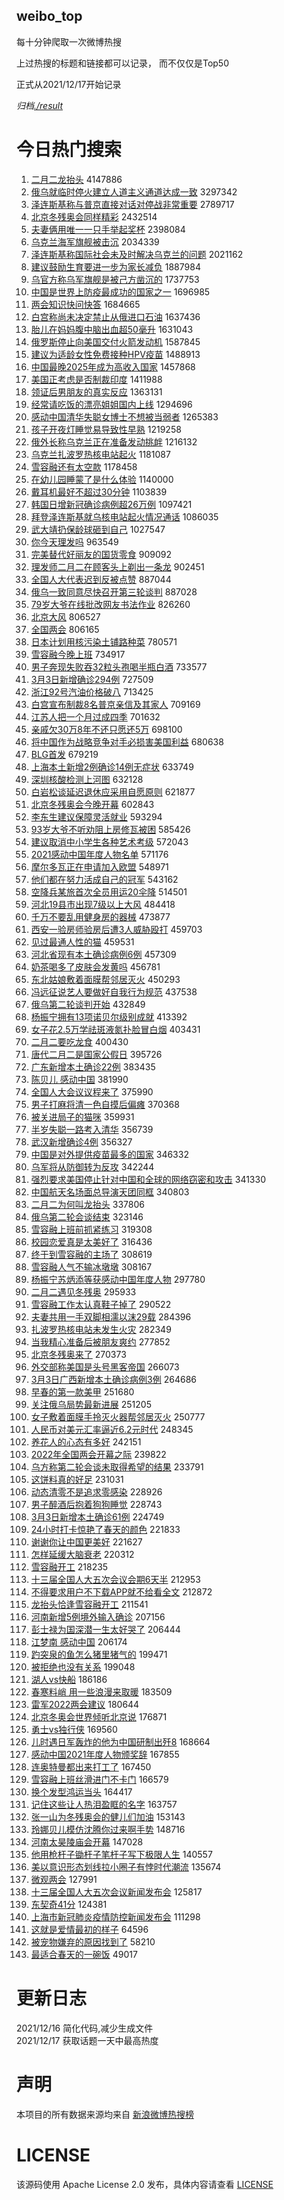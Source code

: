 weibo_top  
---
每十分钟爬取一次微博热搜  

上过热搜的标题和链接都可以记录， 而不仅仅是Top50

正式从2021/12/17开始记录  

*归档[./result](./result/)*

# 今日热门搜索  
1. [二月二龙抬头](https://s.weibo.com//weibo?q=%E4%BA%8C%E6%9C%88%E4%BA%8C%E9%BE%99%E6%8A%AC%E5%A4%B4&Refer=top) 4147886
2. [俄乌就临时停火建立人道主义通道达成一致](https://s.weibo.com//weibo?q=%23%E4%BF%84%E4%B9%8C%E5%B0%B1%E4%B8%B4%E6%97%B6%E5%81%9C%E7%81%AB%E5%BB%BA%E7%AB%8B%E4%BA%BA%E9%81%93%E4%B8%BB%E4%B9%89%E9%80%9A%E9%81%93%E8%BE%BE%E6%88%90%E4%B8%80%E8%87%B4%23&Refer=top) 3297342
3. [泽连斯基称与普京直接对话对停战非常重要](https://s.weibo.com//weibo?q=%23%E6%B3%BD%E8%BF%9E%E6%96%AF%E5%9F%BA%E7%A7%B0%E4%B8%8E%E6%99%AE%E4%BA%AC%E7%9B%B4%E6%8E%A5%E5%AF%B9%E8%AF%9D%E5%AF%B9%E5%81%9C%E6%88%98%E9%9D%9E%E5%B8%B8%E9%87%8D%E8%A6%81%23&Refer=top) 2789717
4. [北京冬残奥会同样精彩](https://s.weibo.com//weibo?q=%23%E5%8C%97%E4%BA%AC%E5%86%AC%E6%AE%8B%E5%A5%A5%E4%BC%9A%E5%90%8C%E6%A0%B7%E7%B2%BE%E5%BD%A9%23&Refer=top) 2432514
5. [夫妻俩用唯一一只手举起奖杯](https://s.weibo.com//weibo?q=%23%E5%A4%AB%E5%A6%BB%E4%BF%A9%E7%94%A8%E5%94%AF%E4%B8%80%E4%B8%80%E5%8F%AA%E6%89%8B%E4%B8%BE%E8%B5%B7%E5%A5%96%E6%9D%AF%23&Refer=top) 2398084
6. [乌克兰海军旗舰被击沉](https://s.weibo.com//weibo?q=%23%E4%B9%8C%E5%85%8B%E5%85%B0%E6%B5%B7%E5%86%9B%E6%97%97%E8%88%B0%E8%A2%AB%E5%87%BB%E6%B2%89%23&Refer=top) 2034339
7. [泽连斯基称国际社会未及时解决乌克兰的问题](https://s.weibo.com//weibo?q=%23%E6%B3%BD%E8%BF%9E%E6%96%AF%E5%9F%BA%E7%A7%B0%E5%9B%BD%E9%99%85%E7%A4%BE%E4%BC%9A%E6%9C%AA%E5%8F%8A%E6%97%B6%E8%A7%A3%E5%86%B3%E4%B9%8C%E5%85%8B%E5%85%B0%E7%9A%84%E9%97%AE%E9%A2%98%23&Refer=top) 2021162
8. [建议鼓励生育要进一步为家长减负](https://s.weibo.com//weibo?q=%23%E5%BB%BA%E8%AE%AE%E9%BC%93%E5%8A%B1%E7%94%9F%E8%82%B2%E8%A6%81%E8%BF%9B%E4%B8%80%E6%AD%A5%E4%B8%BA%E5%AE%B6%E9%95%BF%E5%87%8F%E8%B4%9F%23&Refer=top) 1887984
9. [乌官方称乌军旗舰是被己方凿沉的](https://s.weibo.com//weibo?q=%23%E4%B9%8C%E5%AE%98%E6%96%B9%E7%A7%B0%E4%B9%8C%E5%86%9B%E6%97%97%E8%88%B0%E6%98%AF%E8%A2%AB%E5%B7%B1%E6%96%B9%E5%87%BF%E6%B2%89%E7%9A%84%23&Refer=top) 1737753
10. [中国是世界上防疫最成功的国家之一](https://s.weibo.com//weibo?q=%23%E4%B8%AD%E5%9B%BD%E6%98%AF%E4%B8%96%E7%95%8C%E4%B8%8A%E9%98%B2%E7%96%AB%E6%9C%80%E6%88%90%E5%8A%9F%E7%9A%84%E5%9B%BD%E5%AE%B6%E4%B9%8B%E4%B8%80%23&Refer=top) 1696985
11. [两会知识快问快答](https://s.weibo.com//weibo?q=%23%E4%B8%A4%E4%BC%9A%E7%9F%A5%E8%AF%86%E5%BF%AB%E9%97%AE%E5%BF%AB%E7%AD%94%23&Refer=top) 1684665
12. [白宫称尚未决定禁止从俄进口石油](https://s.weibo.com//weibo?q=%23%E7%99%BD%E5%AE%AB%E7%A7%B0%E5%B0%9A%E6%9C%AA%E5%86%B3%E5%AE%9A%E7%A6%81%E6%AD%A2%E4%BB%8E%E4%BF%84%E8%BF%9B%E5%8F%A3%E7%9F%B3%E6%B2%B9%23&Refer=top) 1637436
13. [胎儿在妈妈腹中脑出血超50毫升](https://s.weibo.com//weibo?q=%23%E8%83%8E%E5%84%BF%E5%9C%A8%E5%A6%88%E5%A6%88%E8%85%B9%E4%B8%AD%E8%84%91%E5%87%BA%E8%A1%80%E8%B6%8550%E6%AF%AB%E5%8D%87%23&Refer=top) 1631043
14. [俄罗斯停止向美国交付火箭发动机](https://s.weibo.com//weibo?q=%23%E4%BF%84%E7%BD%97%E6%96%AF%E5%81%9C%E6%AD%A2%E5%90%91%E7%BE%8E%E5%9B%BD%E4%BA%A4%E4%BB%98%E7%81%AB%E7%AE%AD%E5%8F%91%E5%8A%A8%E6%9C%BA%23&Refer=top) 1587845
15. [建议为适龄女性免费接种HPV疫苗](https://s.weibo.com//weibo?q=%23%E5%BB%BA%E8%AE%AE%E4%B8%BA%E9%80%82%E9%BE%84%E5%A5%B3%E6%80%A7%E5%85%8D%E8%B4%B9%E6%8E%A5%E7%A7%8DHPV%E7%96%AB%E8%8B%97%23&Refer=top) 1488913
16. [中国最晚2025年成为高收入国家](https://s.weibo.com//weibo?q=%23%E4%B8%AD%E5%9B%BD%E6%9C%80%E6%99%9A2025%E5%B9%B4%E6%88%90%E4%B8%BA%E9%AB%98%E6%94%B6%E5%85%A5%E5%9B%BD%E5%AE%B6%23&Refer=top) 1457868
17. [美国正考虑是否制裁印度](https://s.weibo.com//weibo?q=%23%E7%BE%8E%E5%9B%BD%E6%AD%A3%E8%80%83%E8%99%91%E6%98%AF%E5%90%A6%E5%88%B6%E8%A3%81%E5%8D%B0%E5%BA%A6%23&Refer=top) 1411988
18. [领证后男朋友的真实反应](https://s.weibo.com//weibo?q=%23%E9%A2%86%E8%AF%81%E5%90%8E%E7%94%B7%E6%9C%8B%E5%8F%8B%E7%9A%84%E7%9C%9F%E5%AE%9E%E5%8F%8D%E5%BA%94%23&Refer=top) 1363131
19. [经常请吃饭的漂亮姐姐国内上线](https://s.weibo.com//weibo?q=%23%E7%BB%8F%E5%B8%B8%E8%AF%B7%E5%90%83%E9%A5%AD%E7%9A%84%E6%BC%82%E4%BA%AE%E5%A7%90%E5%A7%90%E5%9B%BD%E5%86%85%E4%B8%8A%E7%BA%BF%23&Refer=top) 1294696
20. [感动中国清华失聪女博士不想被当弱者](https://s.weibo.com//weibo?q=%23%E6%84%9F%E5%8A%A8%E4%B8%AD%E5%9B%BD%E6%B8%85%E5%8D%8E%E5%A4%B1%E8%81%AA%E5%A5%B3%E5%8D%9A%E5%A3%AB%E4%B8%8D%E6%83%B3%E8%A2%AB%E5%BD%93%E5%BC%B1%E8%80%85%23&Refer=top) 1265383
21. [孩子开夜灯睡觉易导致性早熟](https://s.weibo.com//weibo?q=%23%E5%AD%A9%E5%AD%90%E5%BC%80%E5%A4%9C%E7%81%AF%E7%9D%A1%E8%A7%89%E6%98%93%E5%AF%BC%E8%87%B4%E6%80%A7%E6%97%A9%E7%86%9F%23&Refer=top) 1219258
22. [俄外长称乌克兰正在准备发动挑衅](https://s.weibo.com//weibo?q=%23%E4%BF%84%E5%A4%96%E9%95%BF%E7%A7%B0%E4%B9%8C%E5%85%8B%E5%85%B0%E6%AD%A3%E5%9C%A8%E5%87%86%E5%A4%87%E5%8F%91%E5%8A%A8%E6%8C%91%E8%A1%85%23&Refer=top) 1216132
23. [乌克兰扎波罗热核电站起火](https://s.weibo.com//weibo?q=%23%E4%B9%8C%E5%85%8B%E5%85%B0%E6%89%8E%E6%B3%A2%E7%BD%97%E7%83%AD%E6%A0%B8%E7%94%B5%E7%AB%99%E8%B5%B7%E7%81%AB%23&Refer=top) 1181087
24. [雪容融还有太空款](https://s.weibo.com//weibo?q=%23%E9%9B%AA%E5%AE%B9%E8%9E%8D%E8%BF%98%E6%9C%89%E5%A4%AA%E7%A9%BA%E6%AC%BE%23&Refer=top) 1178458
25. [在幼儿园睡蒙了是什么体验](https://s.weibo.com//weibo?q=%23%E5%9C%A8%E5%B9%BC%E5%84%BF%E5%9B%AD%E7%9D%A1%E8%92%99%E4%BA%86%E6%98%AF%E4%BB%80%E4%B9%88%E4%BD%93%E9%AA%8C%23&Refer=top) 1140000
26. [戴耳机最好不超过30分钟](https://s.weibo.com//weibo?q=%23%E6%88%B4%E8%80%B3%E6%9C%BA%E6%9C%80%E5%A5%BD%E4%B8%8D%E8%B6%85%E8%BF%8730%E5%88%86%E9%92%9F%23&Refer=top) 1103839
27. [韩国日增新冠确诊病例超26万例](https://s.weibo.com//weibo?q=%23%E9%9F%A9%E5%9B%BD%E6%97%A5%E5%A2%9E%E6%96%B0%E5%86%A0%E7%A1%AE%E8%AF%8A%E7%97%85%E4%BE%8B%E8%B6%8526%E4%B8%87%E4%BE%8B%23&Refer=top) 1097421
28. [拜登泽连斯基就乌核电站起火情况通话](https://s.weibo.com//weibo?q=%23%E6%8B%9C%E7%99%BB%E6%B3%BD%E8%BF%9E%E6%96%AF%E5%9F%BA%E5%B0%B1%E4%B9%8C%E6%A0%B8%E7%94%B5%E7%AB%99%E8%B5%B7%E7%81%AB%E6%83%85%E5%86%B5%E9%80%9A%E8%AF%9D%23&Refer=top) 1086035
29. [武大靖扔保龄球砸到自己](https://s.weibo.com//weibo?q=%23%E6%AD%A6%E5%A4%A7%E9%9D%96%E6%89%94%E4%BF%9D%E9%BE%84%E7%90%83%E7%A0%B8%E5%88%B0%E8%87%AA%E5%B7%B1%23&Refer=top) 1027547
30. [你今天理发吗](https://s.weibo.com//weibo?q=%23%E4%BD%A0%E4%BB%8A%E5%A4%A9%E7%90%86%E5%8F%91%E5%90%97%23&Refer=top) 963549
31. [完美替代好丽友的国货零食](https://s.weibo.com//weibo?q=%23%E5%AE%8C%E7%BE%8E%E6%9B%BF%E4%BB%A3%E5%A5%BD%E4%B8%BD%E5%8F%8B%E7%9A%84%E5%9B%BD%E8%B4%A7%E9%9B%B6%E9%A3%9F%23&Refer=top) 909092
32. [理发师二月二在顾客头上剃出一条龙](https://s.weibo.com//weibo?q=%23%E7%90%86%E5%8F%91%E5%B8%88%E4%BA%8C%E6%9C%88%E4%BA%8C%E5%9C%A8%E9%A1%BE%E5%AE%A2%E5%A4%B4%E4%B8%8A%E5%89%83%E5%87%BA%E4%B8%80%E6%9D%A1%E9%BE%99%23&Refer=top) 902451
33. [全国人大代表迟到反被点赞](https://s.weibo.com//weibo?q=%23%E5%85%A8%E5%9B%BD%E4%BA%BA%E5%A4%A7%E4%BB%A3%E8%A1%A8%E8%BF%9F%E5%88%B0%E5%8F%8D%E8%A2%AB%E7%82%B9%E8%B5%9E%23&Refer=top) 887044
34. [俄乌一致同意尽快召开第三轮谈判](https://s.weibo.com//weibo?q=%23%E4%BF%84%E4%B9%8C%E4%B8%80%E8%87%B4%E5%90%8C%E6%84%8F%E5%B0%BD%E5%BF%AB%E5%8F%AC%E5%BC%80%E7%AC%AC%E4%B8%89%E8%BD%AE%E8%B0%88%E5%88%A4%23&Refer=top) 887028
35. [79岁大爷在线批改网友书法作业](https://s.weibo.com//weibo?q=%2379%E5%B2%81%E5%A4%A7%E7%88%B7%E5%9C%A8%E7%BA%BF%E6%89%B9%E6%94%B9%E7%BD%91%E5%8F%8B%E4%B9%A6%E6%B3%95%E4%BD%9C%E4%B8%9A%23&Refer=top) 826260
36. [北京大风](https://s.weibo.com//weibo?q=%23%E5%8C%97%E4%BA%AC%E5%A4%A7%E9%A3%8E%23&Refer=top) 806527
37. [全国两会](https://s.weibo.com//weibo?q=%23%E5%85%A8%E5%9B%BD%E4%B8%A4%E4%BC%9A%23&Refer=top) 806165
38. [日本计划用核污染土铺路种菜](https://s.weibo.com//weibo?q=%23%E6%97%A5%E6%9C%AC%E8%AE%A1%E5%88%92%E7%94%A8%E6%A0%B8%E6%B1%A1%E6%9F%93%E5%9C%9F%E9%93%BA%E8%B7%AF%E7%A7%8D%E8%8F%9C%23&Refer=top) 780571
39. [雪容融今晚上班](https://s.weibo.com//weibo?q=%23%E9%9B%AA%E5%AE%B9%E8%9E%8D%E4%BB%8A%E6%99%9A%E4%B8%8A%E7%8F%AD%23&Refer=top) 734917
40. [男子奔现失败吞32粒头孢喝半瓶白酒](https://s.weibo.com//weibo?q=%23%E7%94%B7%E5%AD%90%E5%A5%94%E7%8E%B0%E5%A4%B1%E8%B4%A5%E5%90%9E32%E7%B2%92%E5%A4%B4%E5%AD%A2%E5%96%9D%E5%8D%8A%E7%93%B6%E7%99%BD%E9%85%92%23&Refer=top) 733577
41. [3月3日新增确诊294例](https://s.weibo.com//weibo?q=%233%E6%9C%883%E6%97%A5%E6%96%B0%E5%A2%9E%E7%A1%AE%E8%AF%8A294%E4%BE%8B%23&Refer=top) 727509
42. [浙江92号汽油价格破八](https://s.weibo.com//weibo?q=%23%E6%B5%99%E6%B1%9F92%E5%8F%B7%E6%B1%BD%E6%B2%B9%E4%BB%B7%E6%A0%BC%E7%A0%B4%E5%85%AB%23&Refer=top) 713425
43. [白宫宣布制裁8名普京亲信及其家人](https://s.weibo.com//weibo?q=%23%E7%99%BD%E5%AE%AB%E5%AE%A3%E5%B8%83%E5%88%B6%E8%A3%818%E5%90%8D%E6%99%AE%E4%BA%AC%E4%BA%B2%E4%BF%A1%E5%8F%8A%E5%85%B6%E5%AE%B6%E4%BA%BA%23&Refer=top) 709169
44. [江苏人把一个月过成四季](https://s.weibo.com//weibo?q=%23%E6%B1%9F%E8%8B%8F%E4%BA%BA%E6%8A%8A%E4%B8%80%E4%B8%AA%E6%9C%88%E8%BF%87%E6%88%90%E5%9B%9B%E5%AD%A3%23&Refer=top) 701632
45. [亲戚欠30万8年不还只愿还5万](https://s.weibo.com//weibo?q=%23%E4%BA%B2%E6%88%9A%E6%AC%A030%E4%B8%878%E5%B9%B4%E4%B8%8D%E8%BF%98%E5%8F%AA%E6%84%BF%E8%BF%985%E4%B8%87%23&Refer=top) 698100
46. [将中国作为战略竞争对手必损害美国利益](https://s.weibo.com//weibo?q=%23%E5%B0%86%E4%B8%AD%E5%9B%BD%E4%BD%9C%E4%B8%BA%E6%88%98%E7%95%A5%E7%AB%9E%E4%BA%89%E5%AF%B9%E6%89%8B%E5%BF%85%E6%8D%9F%E5%AE%B3%E7%BE%8E%E5%9B%BD%E5%88%A9%E7%9B%8A%23&Refer=top) 680638
47. [BLG首发](https://s.weibo.com//weibo?q=%23BLG%E9%A6%96%E5%8F%91%23&Refer=top) 679219
48. [上海本土新增2例确诊14例无症状](https://s.weibo.com//weibo?q=%23%E4%B8%8A%E6%B5%B7%E6%9C%AC%E5%9C%9F%E6%96%B0%E5%A2%9E2%E4%BE%8B%E7%A1%AE%E8%AF%8A14%E4%BE%8B%E6%97%A0%E7%97%87%E7%8A%B6%23&Refer=top) 633749
49. [深圳核酸检测上河图](https://s.weibo.com//weibo?q=%23%E6%B7%B1%E5%9C%B3%E6%A0%B8%E9%85%B8%E6%A3%80%E6%B5%8B%E4%B8%8A%E6%B2%B3%E5%9B%BE%23&Refer=top) 632128
50. [白岩松谈延迟退休应采用自愿原则](https://s.weibo.com//weibo?q=%23%E7%99%BD%E5%B2%A9%E6%9D%BE%E8%B0%88%E5%BB%B6%E8%BF%9F%E9%80%80%E4%BC%91%E5%BA%94%E9%87%87%E7%94%A8%E8%87%AA%E6%84%BF%E5%8E%9F%E5%88%99%23&Refer=top) 621877
51. [北京冬残奥会今晚开幕](https://s.weibo.com//weibo?q=%23%E5%8C%97%E4%BA%AC%E5%86%AC%E6%AE%8B%E5%A5%A5%E4%BC%9A%E4%BB%8A%E6%99%9A%E5%BC%80%E5%B9%95%23&Refer=top) 602843
52. [李东生建议保障灵活就业](https://s.weibo.com//weibo?q=%23%E6%9D%8E%E4%B8%9C%E7%94%9F%E5%BB%BA%E8%AE%AE%E4%BF%9D%E9%9A%9C%E7%81%B5%E6%B4%BB%E5%B0%B1%E4%B8%9A%23&Refer=top) 593294
53. [93岁大爷不听劝阻上房修瓦被困](https://s.weibo.com//weibo?q=%2393%E5%B2%81%E5%A4%A7%E7%88%B7%E4%B8%8D%E5%90%AC%E5%8A%9D%E9%98%BB%E4%B8%8A%E6%88%BF%E4%BF%AE%E7%93%A6%E8%A2%AB%E5%9B%B0%23&Refer=top) 585426
54. [建议取消中小学生各种艺术考级](https://s.weibo.com//weibo?q=%23%E5%BB%BA%E8%AE%AE%E5%8F%96%E6%B6%88%E4%B8%AD%E5%B0%8F%E5%AD%A6%E7%94%9F%E5%90%84%E7%A7%8D%E8%89%BA%E6%9C%AF%E8%80%83%E7%BA%A7%23&Refer=top) 572043
55. [2021感动中国年度人物名单](https://s.weibo.com//weibo?q=%232021%E6%84%9F%E5%8A%A8%E4%B8%AD%E5%9B%BD%E5%B9%B4%E5%BA%A6%E4%BA%BA%E7%89%A9%E5%90%8D%E5%8D%95%23&Refer=top) 571176
56. [摩尔多瓦正在申请加入欧盟](https://s.weibo.com//weibo?q=%23%E6%91%A9%E5%B0%94%E5%A4%9A%E7%93%A6%E6%AD%A3%E5%9C%A8%E7%94%B3%E8%AF%B7%E5%8A%A0%E5%85%A5%E6%AC%A7%E7%9B%9F%23&Refer=top) 548971
57. [他们都在努力活成自己的冠军](https://s.weibo.com//weibo?q=%23%E4%BB%96%E4%BB%AC%E9%83%BD%E5%9C%A8%E5%8A%AA%E5%8A%9B%E6%B4%BB%E6%88%90%E8%87%AA%E5%B7%B1%E7%9A%84%E5%86%A0%E5%86%9B%23&Refer=top) 543162
58. [空降兵某旅首次全员用运20伞降](https://s.weibo.com//weibo?q=%23%E7%A9%BA%E9%99%8D%E5%85%B5%E6%9F%90%E6%97%85%E9%A6%96%E6%AC%A1%E5%85%A8%E5%91%98%E7%94%A8%E8%BF%9020%E4%BC%9E%E9%99%8D%23&Refer=top) 514501
59. [河北19县市出现7级以上大风](https://s.weibo.com//weibo?q=%23%E6%B2%B3%E5%8C%9719%E5%8E%BF%E5%B8%82%E5%87%BA%E7%8E%B07%E7%BA%A7%E4%BB%A5%E4%B8%8A%E5%A4%A7%E9%A3%8E%23&Refer=top) 484418
60. [千万不要乱用健身房的器械](https://s.weibo.com//weibo?q=%23%E5%8D%83%E4%B8%87%E4%B8%8D%E8%A6%81%E4%B9%B1%E7%94%A8%E5%81%A5%E8%BA%AB%E6%88%BF%E7%9A%84%E5%99%A8%E6%A2%B0%23&Refer=top) 473877
61. [西安一验房师验房后遭3人威胁殴打](https://s.weibo.com//weibo?q=%23%E8%A5%BF%E5%AE%89%E4%B8%80%E9%AA%8C%E6%88%BF%E5%B8%88%E9%AA%8C%E6%88%BF%E5%90%8E%E9%81%AD3%E4%BA%BA%E5%A8%81%E8%83%81%E6%AE%B4%E6%89%93%23&Refer=top) 459703
62. [见过最通人性的猫](https://s.weibo.com//weibo?q=%23%E8%A7%81%E8%BF%87%E6%9C%80%E9%80%9A%E4%BA%BA%E6%80%A7%E7%9A%84%E7%8C%AB%23&Refer=top) 459531
63. [河北省现有本土确诊病例6例](https://s.weibo.com//weibo?q=%23%E6%B2%B3%E5%8C%97%E7%9C%81%E7%8E%B0%E6%9C%89%E6%9C%AC%E5%9C%9F%E7%A1%AE%E8%AF%8A%E7%97%85%E4%BE%8B6%E4%BE%8B%23&Refer=top) 457309
64. [奶茶喝多了皮肤会发黄吗](https://s.weibo.com//weibo?q=%23%E5%A5%B6%E8%8C%B6%E5%96%9D%E5%A4%9A%E4%BA%86%E7%9A%AE%E8%82%A4%E4%BC%9A%E5%8F%91%E9%BB%84%E5%90%97%23&Refer=top) 456781
65. [东北姑娘敷着面膜帮邻居灭火](https://s.weibo.com//weibo?q=%23%E4%B8%9C%E5%8C%97%E5%A7%91%E5%A8%98%E6%95%B7%E7%9D%80%E9%9D%A2%E8%86%9C%E5%B8%AE%E9%82%BB%E5%B1%85%E7%81%AD%E7%81%AB%23&Refer=top) 450293
66. [冯远征说艺人要做好自我行为规范](https://s.weibo.com//weibo?q=%23%E5%86%AF%E8%BF%9C%E5%BE%81%E8%AF%B4%E8%89%BA%E4%BA%BA%E8%A6%81%E5%81%9A%E5%A5%BD%E8%87%AA%E6%88%91%E8%A1%8C%E4%B8%BA%E8%A7%84%E8%8C%83%23&Refer=top) 437538
67. [俄乌第二轮谈判开始](https://s.weibo.com//weibo?q=%23%E4%BF%84%E4%B9%8C%E7%AC%AC%E4%BA%8C%E8%BD%AE%E8%B0%88%E5%88%A4%E5%BC%80%E5%A7%8B%23&Refer=top) 432849
68. [杨振宁拥有13项诺贝尔级别成就](https://s.weibo.com//weibo?q=%23%E6%9D%A8%E6%8C%AF%E5%AE%81%E6%8B%A5%E6%9C%8913%E9%A1%B9%E8%AF%BA%E8%B4%9D%E5%B0%94%E7%BA%A7%E5%88%AB%E6%88%90%E5%B0%B1%23&Refer=top) 413392
69. [女子花2.5万学祛斑液氮扑脸冒白烟](https://s.weibo.com//weibo?q=%23%E5%A5%B3%E5%AD%90%E8%8A%B12.5%E4%B8%87%E5%AD%A6%E7%A5%9B%E6%96%91%E6%B6%B2%E6%B0%AE%E6%89%91%E8%84%B8%E5%86%92%E7%99%BD%E7%83%9F%23&Refer=top) 403431
70. [二月二要吃龙食](https://s.weibo.com//weibo?q=%23%E4%BA%8C%E6%9C%88%E4%BA%8C%E8%A6%81%E5%90%83%E9%BE%99%E9%A3%9F%23&Refer=top) 400430
71. [唐代二月二是国家公假日](https://s.weibo.com//weibo?q=%23%E5%94%90%E4%BB%A3%E4%BA%8C%E6%9C%88%E4%BA%8C%E6%98%AF%E5%9B%BD%E5%AE%B6%E5%85%AC%E5%81%87%E6%97%A5%23&Refer=top) 395726
72. [广东新增本土确诊22例](https://s.weibo.com//weibo?q=%23%E5%B9%BF%E4%B8%9C%E6%96%B0%E5%A2%9E%E6%9C%AC%E5%9C%9F%E7%A1%AE%E8%AF%8A22%E4%BE%8B%23&Refer=top) 383435
73. [陈贝儿 感动中国](https://s.weibo.com//weibo?q=%E9%99%88%E8%B4%9D%E5%84%BF%20%E6%84%9F%E5%8A%A8%E4%B8%AD%E5%9B%BD&Refer=top) 381990
74. [全国人大会议议程来了](https://s.weibo.com//weibo?q=%23%E5%85%A8%E5%9B%BD%E4%BA%BA%E5%A4%A7%E4%BC%9A%E8%AE%AE%E8%AE%AE%E7%A8%8B%E6%9D%A5%E4%BA%86%23&Refer=top) 375990
75. [男子打麻将清一色自摸后偏瘫](https://s.weibo.com//weibo?q=%23%E7%94%B7%E5%AD%90%E6%89%93%E9%BA%BB%E5%B0%86%E6%B8%85%E4%B8%80%E8%89%B2%E8%87%AA%E6%91%B8%E5%90%8E%E5%81%8F%E7%98%AB%23&Refer=top) 370368
76. [被关进局子的猫咪](https://s.weibo.com//weibo?q=%23%E8%A2%AB%E5%85%B3%E8%BF%9B%E5%B1%80%E5%AD%90%E7%9A%84%E7%8C%AB%E5%92%AA%23&Refer=top) 359931
77. [半岁失聪一路考入清华](https://s.weibo.com//weibo?q=%23%E5%8D%8A%E5%B2%81%E5%A4%B1%E8%81%AA%E4%B8%80%E8%B7%AF%E8%80%83%E5%85%A5%E6%B8%85%E5%8D%8E%23&Refer=top) 356739
78. [武汉新增确诊4例](https://s.weibo.com//weibo?q=%23%E6%AD%A6%E6%B1%89%E6%96%B0%E5%A2%9E%E7%A1%AE%E8%AF%8A4%E4%BE%8B%23&Refer=top) 356327
79. [中国是对外提供疫苗最多的国家](https://s.weibo.com//weibo?q=%23%E4%B8%AD%E5%9B%BD%E6%98%AF%E5%AF%B9%E5%A4%96%E6%8F%90%E4%BE%9B%E7%96%AB%E8%8B%97%E6%9C%80%E5%A4%9A%E7%9A%84%E5%9B%BD%E5%AE%B6%23&Refer=top) 346332
80. [乌军将从防御转为反攻](https://s.weibo.com//weibo?q=%23%E4%B9%8C%E5%86%9B%E5%B0%86%E4%BB%8E%E9%98%B2%E5%BE%A1%E8%BD%AC%E4%B8%BA%E5%8F%8D%E6%94%BB%23&Refer=top) 342244
81. [强烈要求美国停止针对中国和全球的网络窃密和攻击](https://s.weibo.com//weibo?q=%23%E5%BC%BA%E7%83%88%E8%A6%81%E6%B1%82%E7%BE%8E%E5%9B%BD%E5%81%9C%E6%AD%A2%E9%92%88%E5%AF%B9%E4%B8%AD%E5%9B%BD%E5%92%8C%E5%85%A8%E7%90%83%E7%9A%84%E7%BD%91%E7%BB%9C%E7%AA%83%E5%AF%86%E5%92%8C%E6%94%BB%E5%87%BB%23&Refer=top) 341330
82. [中国航天名场面总导演天团同框](https://s.weibo.com//weibo?q=%23%E4%B8%AD%E5%9B%BD%E8%88%AA%E5%A4%A9%E5%90%8D%E5%9C%BA%E9%9D%A2%E6%80%BB%E5%AF%BC%E6%BC%94%E5%A4%A9%E5%9B%A2%E5%90%8C%E6%A1%86%23&Refer=top) 340803
83. [二月二为何叫龙抬头](https://s.weibo.com//weibo?q=%23%E4%BA%8C%E6%9C%88%E4%BA%8C%E4%B8%BA%E4%BD%95%E5%8F%AB%E9%BE%99%E6%8A%AC%E5%A4%B4%23&Refer=top) 337806
84. [俄乌第二轮会谈结束](https://s.weibo.com//weibo?q=%23%E4%BF%84%E4%B9%8C%E7%AC%AC%E4%BA%8C%E8%BD%AE%E4%BC%9A%E8%B0%88%E7%BB%93%E6%9D%9F%23&Refer=top) 323146
85. [雪容融上班前抓紧练习](https://s.weibo.com//weibo?q=%23%E9%9B%AA%E5%AE%B9%E8%9E%8D%E4%B8%8A%E7%8F%AD%E5%89%8D%E6%8A%93%E7%B4%A7%E7%BB%83%E4%B9%A0%23&Refer=top) 319308
86. [校园恋爱真是太美好了](https://s.weibo.com//weibo?q=%23%E6%A0%A1%E5%9B%AD%E6%81%8B%E7%88%B1%E7%9C%9F%E6%98%AF%E5%A4%AA%E7%BE%8E%E5%A5%BD%E4%BA%86%23&Refer=top) 316436
87. [终于到雪容融的主场了](https://s.weibo.com//weibo?q=%23%E7%BB%88%E4%BA%8E%E5%88%B0%E9%9B%AA%E5%AE%B9%E8%9E%8D%E7%9A%84%E4%B8%BB%E5%9C%BA%E4%BA%86%23&Refer=top) 308619
88. [雪容融人气不输冰墩墩](https://s.weibo.com//weibo?q=%23%E9%9B%AA%E5%AE%B9%E8%9E%8D%E4%BA%BA%E6%B0%94%E4%B8%8D%E8%BE%93%E5%86%B0%E5%A2%A9%E5%A2%A9%23&Refer=top) 308167
89. [杨振宁苏炳添等获感动中国年度人物](https://s.weibo.com//weibo?q=%23%E6%9D%A8%E6%8C%AF%E5%AE%81%E8%8B%8F%E7%82%B3%E6%B7%BB%E7%AD%89%E8%8E%B7%E6%84%9F%E5%8A%A8%E4%B8%AD%E5%9B%BD%E5%B9%B4%E5%BA%A6%E4%BA%BA%E7%89%A9%23&Refer=top) 297780
90. [二月二遇见冬残奥](https://s.weibo.com//weibo?q=%23%E4%BA%8C%E6%9C%88%E4%BA%8C%E9%81%87%E8%A7%81%E5%86%AC%E6%AE%8B%E5%A5%A5%23&Refer=top) 295933
91. [雪容融工作太认真鞋子掉了](https://s.weibo.com//weibo?q=%23%E9%9B%AA%E5%AE%B9%E8%9E%8D%E5%B7%A5%E4%BD%9C%E5%A4%AA%E8%AE%A4%E7%9C%9F%E9%9E%8B%E5%AD%90%E6%8E%89%E4%BA%86%23&Refer=top) 290522
92. [夫妻共用一手双脚相濡以沫29载](https://s.weibo.com//weibo?q=%23%E5%A4%AB%E5%A6%BB%E5%85%B1%E7%94%A8%E4%B8%80%E6%89%8B%E5%8F%8C%E8%84%9A%E7%9B%B8%E6%BF%A1%E4%BB%A5%E6%B2%AB29%E8%BD%BD%23&Refer=top) 284396
93. [扎波罗热核电站未发生火灾](https://s.weibo.com//weibo?q=%23%E6%89%8E%E6%B3%A2%E7%BD%97%E7%83%AD%E6%A0%B8%E7%94%B5%E7%AB%99%E6%9C%AA%E5%8F%91%E7%94%9F%E7%81%AB%E7%81%BE%23&Refer=top) 282349
94. [当我精心准备后被朋友爽约](https://s.weibo.com//weibo?q=%23%E5%BD%93%E6%88%91%E7%B2%BE%E5%BF%83%E5%87%86%E5%A4%87%E5%90%8E%E8%A2%AB%E6%9C%8B%E5%8F%8B%E7%88%BD%E7%BA%A6%23&Refer=top) 277852
95. [北京冬残奥来了](https://s.weibo.com//weibo?q=%23%E5%8C%97%E4%BA%AC%E5%86%AC%E6%AE%8B%E5%A5%A5%E6%9D%A5%E4%BA%86%23&Refer=top) 270373
96. [外交部称美国是头号黑客帝国](https://s.weibo.com//weibo?q=%23%E5%A4%96%E4%BA%A4%E9%83%A8%E7%A7%B0%E7%BE%8E%E5%9B%BD%E6%98%AF%E5%A4%B4%E5%8F%B7%E9%BB%91%E5%AE%A2%E5%B8%9D%E5%9B%BD%23&Refer=top) 266073
97. [3月3日广西新增本土确诊病例3例](https://s.weibo.com//weibo?q=%233%E6%9C%883%E6%97%A5%E5%B9%BF%E8%A5%BF%E6%96%B0%E5%A2%9E%E6%9C%AC%E5%9C%9F%E7%A1%AE%E8%AF%8A%E7%97%85%E4%BE%8B3%E4%BE%8B%23&Refer=top) 264686
98. [早春的第一款美甲](https://s.weibo.com//weibo?q=%23%E6%97%A9%E6%98%A5%E7%9A%84%E7%AC%AC%E4%B8%80%E6%AC%BE%E7%BE%8E%E7%94%B2%23&Refer=top) 251680
99. [关注俄乌局势最新进展](https://s.weibo.com//weibo?q=%23%E5%85%B3%E6%B3%A8%E4%BF%84%E4%B9%8C%E5%B1%80%E5%8A%BF%E6%9C%80%E6%96%B0%E8%BF%9B%E5%B1%95%23&Refer=top) 251205
100. [女子敷着面膜手拎灭火器帮邻居灭火](https://s.weibo.com//weibo?q=%23%E5%A5%B3%E5%AD%90%E6%95%B7%E7%9D%80%E9%9D%A2%E8%86%9C%E6%89%8B%E6%8B%8E%E7%81%AD%E7%81%AB%E5%99%A8%E5%B8%AE%E9%82%BB%E5%B1%85%E7%81%AD%E7%81%AB%23&Refer=top) 250777
101. [人民币对美元汇率逼近6.2元时代](https://s.weibo.com//weibo?q=%23%E4%BA%BA%E6%B0%91%E5%B8%81%E5%AF%B9%E7%BE%8E%E5%85%83%E6%B1%87%E7%8E%87%E9%80%BC%E8%BF%916.2%E5%85%83%E6%97%B6%E4%BB%A3%23&Refer=top) 248345
102. [养花人的心态有多好](https://s.weibo.com//weibo?q=%23%E5%85%BB%E8%8A%B1%E4%BA%BA%E7%9A%84%E5%BF%83%E6%80%81%E6%9C%89%E5%A4%9A%E5%A5%BD%23&Refer=top) 242151
103. [2022年全国两会开幕之际](https://s.weibo.com//weibo?q=%232022%E5%B9%B4%E5%85%A8%E5%9B%BD%E4%B8%A4%E4%BC%9A%E5%BC%80%E5%B9%95%E4%B9%8B%E9%99%85%23&Refer=top) 239822
104. [乌方称第二轮会谈未取得希望的结果](https://s.weibo.com//weibo?q=%23%E4%B9%8C%E6%96%B9%E7%A7%B0%E7%AC%AC%E4%BA%8C%E8%BD%AE%E4%BC%9A%E8%B0%88%E6%9C%AA%E5%8F%96%E5%BE%97%E5%B8%8C%E6%9C%9B%E7%9A%84%E7%BB%93%E6%9E%9C%23&Refer=top) 233791
105. [这饼料真的好足](https://s.weibo.com//weibo?q=%23%E8%BF%99%E9%A5%BC%E6%96%99%E7%9C%9F%E7%9A%84%E5%A5%BD%E8%B6%B3%23&Refer=top) 231031
106. [动态清零不是追求零感染](https://s.weibo.com//weibo?q=%23%E5%8A%A8%E6%80%81%E6%B8%85%E9%9B%B6%E4%B8%8D%E6%98%AF%E8%BF%BD%E6%B1%82%E9%9B%B6%E6%84%9F%E6%9F%93%23&Refer=top) 228926
107. [男子醉酒后抱着狗狗睡觉](https://s.weibo.com//weibo?q=%23%E7%94%B7%E5%AD%90%E9%86%89%E9%85%92%E5%90%8E%E6%8A%B1%E7%9D%80%E7%8B%97%E7%8B%97%E7%9D%A1%E8%A7%89%23&Refer=top) 228743
108. [3月3日新增本土确诊61例](https://s.weibo.com//weibo?q=%233%E6%9C%883%E6%97%A5%E6%96%B0%E5%A2%9E%E6%9C%AC%E5%9C%9F%E7%A1%AE%E8%AF%8A61%E4%BE%8B%23&Refer=top) 224749
109. [24小时打卡惊艳了春天的颜色](https://s.weibo.com//weibo?q=%2324%E5%B0%8F%E6%97%B6%E6%89%93%E5%8D%A1%E6%83%8A%E8%89%B3%E4%BA%86%E6%98%A5%E5%A4%A9%E7%9A%84%E9%A2%9C%E8%89%B2%23&Refer=top) 221833
110. [谢谢你让中国更美好](https://s.weibo.com//weibo?q=%23%E8%B0%A2%E8%B0%A2%E4%BD%A0%E8%AE%A9%E4%B8%AD%E5%9B%BD%E6%9B%B4%E7%BE%8E%E5%A5%BD%23&Refer=top) 221627
111. [怎样延缓大脑衰老](https://s.weibo.com//weibo?q=%23%E6%80%8E%E6%A0%B7%E5%BB%B6%E7%BC%93%E5%A4%A7%E8%84%91%E8%A1%B0%E8%80%81%23&Refer=top) 220312
112. [雪容融开工](https://s.weibo.com//weibo?q=%23%E9%9B%AA%E5%AE%B9%E8%9E%8D%E5%BC%80%E5%B7%A5%23&Refer=top) 218235
113. [十三届全国人大五次会议会期6天半](https://s.weibo.com//weibo?q=%23%E5%8D%81%E4%B8%89%E5%B1%8A%E5%85%A8%E5%9B%BD%E4%BA%BA%E5%A4%A7%E4%BA%94%E6%AC%A1%E4%BC%9A%E8%AE%AE%E4%BC%9A%E6%9C%9F6%E5%A4%A9%E5%8D%8A%23&Refer=top) 212953
114. [不得要求用户不下载APP就不给看全文](https://s.weibo.com//weibo?q=%23%E4%B8%8D%E5%BE%97%E8%A6%81%E6%B1%82%E7%94%A8%E6%88%B7%E4%B8%8D%E4%B8%8B%E8%BD%BDAPP%E5%B0%B1%E4%B8%8D%E7%BB%99%E7%9C%8B%E5%85%A8%E6%96%87%23&Refer=top) 212872
115. [龙抬头恰逢雪容融开工](https://s.weibo.com//weibo?q=%23%E9%BE%99%E6%8A%AC%E5%A4%B4%E6%81%B0%E9%80%A2%E9%9B%AA%E5%AE%B9%E8%9E%8D%E5%BC%80%E5%B7%A5%23&Refer=top) 211541
116. [河南新增5例境外输入确诊](https://s.weibo.com//weibo?q=%23%E6%B2%B3%E5%8D%97%E6%96%B0%E5%A2%9E5%E4%BE%8B%E5%A2%83%E5%A4%96%E8%BE%93%E5%85%A5%E7%A1%AE%E8%AF%8A%23&Refer=top) 207156
117. [彭士禄为国深潜一生太好哭了](https://s.weibo.com//weibo?q=%23%E5%BD%AD%E5%A3%AB%E7%A6%84%E4%B8%BA%E5%9B%BD%E6%B7%B1%E6%BD%9C%E4%B8%80%E7%94%9F%E5%A4%AA%E5%A5%BD%E5%93%AD%E4%BA%86%23&Refer=top) 206444
118. [江梦南 感动中国](https://s.weibo.com//weibo?q=%E6%B1%9F%E6%A2%A6%E5%8D%97%20%E6%84%9F%E5%8A%A8%E4%B8%AD%E5%9B%BD&Refer=top) 206174
119. [趵突泉的鱼怎么猪里猪气的](https://s.weibo.com//weibo?q=%23%E8%B6%B5%E7%AA%81%E6%B3%89%E7%9A%84%E9%B1%BC%E6%80%8E%E4%B9%88%E7%8C%AA%E9%87%8C%E7%8C%AA%E6%B0%94%E7%9A%84%23&Refer=top) 199471
120. [被拒绝也没有关系](https://s.weibo.com//weibo?q=%23%E8%A2%AB%E6%8B%92%E7%BB%9D%E4%B9%9F%E6%B2%A1%E6%9C%89%E5%85%B3%E7%B3%BB%23&Refer=top) 199048
121. [湖人vs快船](https://s.weibo.com//weibo?q=%23%E6%B9%96%E4%BA%BAvs%E5%BF%AB%E8%88%B9%23&Refer=top) 186186
122. [春寒料峭 用一些浪漫来取暖](https://s.weibo.com//weibo?q=%E6%98%A5%E5%AF%92%E6%96%99%E5%B3%AD%20%E7%94%A8%E4%B8%80%E4%BA%9B%E6%B5%AA%E6%BC%AB%E6%9D%A5%E5%8F%96%E6%9A%96&Refer=top) 183509
123. [雷军2022两会建议](https://s.weibo.com//weibo?q=%23%E9%9B%B7%E5%86%9B2022%E4%B8%A4%E4%BC%9A%E5%BB%BA%E8%AE%AE%23&Refer=top) 180644
124. [北京冬奥会世界倾听北京说](https://s.weibo.com//weibo?q=%E5%8C%97%E4%BA%AC%E5%86%AC%E5%A5%A5%E4%BC%9A%E4%B8%96%E7%95%8C%E5%80%BE%E5%90%AC%E5%8C%97%E4%BA%AC%E8%AF%B4&Refer=top) 176871
125. [勇士vs独行侠](https://s.weibo.com//weibo?q=%23%E5%8B%87%E5%A3%ABvs%E7%8B%AC%E8%A1%8C%E4%BE%A0%23&Refer=top) 169560
126. [儿时遇日军轰炸的他为中国研制出歼8](https://s.weibo.com//weibo?q=%23%E5%84%BF%E6%97%B6%E9%81%87%E6%97%A5%E5%86%9B%E8%BD%B0%E7%82%B8%E7%9A%84%E4%BB%96%E4%B8%BA%E4%B8%AD%E5%9B%BD%E7%A0%94%E5%88%B6%E5%87%BA%E6%AD%BC8%23&Refer=top) 168664
127. [感动中国2021年度人物颁奖辞](https://s.weibo.com//weibo?q=%23%E6%84%9F%E5%8A%A8%E4%B8%AD%E5%9B%BD2021%E5%B9%B4%E5%BA%A6%E4%BA%BA%E7%89%A9%E9%A2%81%E5%A5%96%E8%BE%9E%23&Refer=top) 167855
128. [连奥特曼都出来打工了](https://s.weibo.com//weibo?q=%23%E8%BF%9E%E5%A5%A5%E7%89%B9%E6%9B%BC%E9%83%BD%E5%87%BA%E6%9D%A5%E6%89%93%E5%B7%A5%E4%BA%86%23&Refer=top) 167450
129. [雪容融上班丝滑进门不卡门](https://s.weibo.com//weibo?q=%23%E9%9B%AA%E5%AE%B9%E8%9E%8D%E4%B8%8A%E7%8F%AD%E4%B8%9D%E6%BB%91%E8%BF%9B%E9%97%A8%E4%B8%8D%E5%8D%A1%E9%97%A8%23&Refer=top) 166579
130. [换个发型鸿运当头](https://s.weibo.com//weibo?q=%23%E6%8D%A2%E4%B8%AA%E5%8F%91%E5%9E%8B%E9%B8%BF%E8%BF%90%E5%BD%93%E5%A4%B4%23&Refer=top) 164417
131. [记住这些让人热泪盈眶的名字](https://s.weibo.com//weibo?q=%23%E8%AE%B0%E4%BD%8F%E8%BF%99%E4%BA%9B%E8%AE%A9%E4%BA%BA%E7%83%AD%E6%B3%AA%E7%9B%88%E7%9C%B6%E7%9A%84%E5%90%8D%E5%AD%97%23&Refer=top) 163757
132. [张一山为冬残奥会的健儿们加油](https://s.weibo.com//weibo?q=%23%E5%BC%A0%E4%B8%80%E5%B1%B1%E4%B8%BA%E5%86%AC%E6%AE%8B%E5%A5%A5%E4%BC%9A%E7%9A%84%E5%81%A5%E5%84%BF%E4%BB%AC%E5%8A%A0%E6%B2%B9%23&Refer=top) 153143
133. [玲娜贝儿模仿沈腾你过来啊手势](https://s.weibo.com//weibo?q=%23%E7%8E%B2%E5%A8%9C%E8%B4%9D%E5%84%BF%E6%A8%A1%E4%BB%BF%E6%B2%88%E8%85%BE%E4%BD%A0%E8%BF%87%E6%9D%A5%E5%95%8A%E6%89%8B%E5%8A%BF%23&Refer=top) 148716
134. [河南太昊陵庙会开幕](https://s.weibo.com//weibo?q=%23%E6%B2%B3%E5%8D%97%E5%A4%AA%E6%98%8A%E9%99%B5%E5%BA%99%E4%BC%9A%E5%BC%80%E5%B9%95%23&Refer=top) 147028
135. [他用枪杆子锄杆子笔杆子写下极限人生](https://s.weibo.com//weibo?q=%23%E4%BB%96%E7%94%A8%E6%9E%AA%E6%9D%86%E5%AD%90%E9%94%84%E6%9D%86%E5%AD%90%E7%AC%94%E6%9D%86%E5%AD%90%E5%86%99%E4%B8%8B%E6%9E%81%E9%99%90%E4%BA%BA%E7%94%9F%23&Refer=top) 140557
136. [美以意识形态划线拉小圈子有悖时代潮流](https://s.weibo.com//weibo?q=%23%E7%BE%8E%E4%BB%A5%E6%84%8F%E8%AF%86%E5%BD%A2%E6%80%81%E5%88%92%E7%BA%BF%E6%8B%89%E5%B0%8F%E5%9C%88%E5%AD%90%E6%9C%89%E6%82%96%E6%97%B6%E4%BB%A3%E6%BD%AE%E6%B5%81%23&Refer=top) 135674
137. [微观两会](https://s.weibo.com//weibo?q=%23%E5%BE%AE%E8%A7%82%E4%B8%A4%E4%BC%9A%23&Refer=top) 127991
138. [十三届全国人大五次会议新闻发布会](https://s.weibo.com//weibo?q=%23%E5%8D%81%E4%B8%89%E5%B1%8A%E5%85%A8%E5%9B%BD%E4%BA%BA%E5%A4%A7%E4%BA%94%E6%AC%A1%E4%BC%9A%E8%AE%AE%E6%96%B0%E9%97%BB%E5%8F%91%E5%B8%83%E4%BC%9A%23&Refer=top) 125817
139. [东契奇41分](https://s.weibo.com//weibo?q=%23%E4%B8%9C%E5%A5%91%E5%A5%8741%E5%88%86%23&Refer=top) 124381
140. [上海市新冠肺炎疫情防控新闻发布会](https://s.weibo.com//weibo?q=%23%E4%B8%8A%E6%B5%B7%E5%B8%82%E6%96%B0%E5%86%A0%E8%82%BA%E7%82%8E%E7%96%AB%E6%83%85%E9%98%B2%E6%8E%A7%E6%96%B0%E9%97%BB%E5%8F%91%E5%B8%83%E4%BC%9A%23&Refer=top) 111298
141. [这就是爱情最初的样子](https://s.weibo.com//weibo?q=%23%E8%BF%99%E5%B0%B1%E6%98%AF%E7%88%B1%E6%83%85%E6%9C%80%E5%88%9D%E7%9A%84%E6%A0%B7%E5%AD%90%23&Refer=top) 64596
142. [被宠物嫌弃的原因找到了](https://s.weibo.com//weibo?q=%23%E8%A2%AB%E5%AE%A0%E7%89%A9%E5%AB%8C%E5%BC%83%E7%9A%84%E5%8E%9F%E5%9B%A0%E6%89%BE%E5%88%B0%E4%BA%86%23&Refer=top) 58210
143. [最适合春天的一碗饭](https://s.weibo.com//weibo?q=%23%E6%9C%80%E9%80%82%E5%90%88%E6%98%A5%E5%A4%A9%E7%9A%84%E4%B8%80%E7%A2%97%E9%A5%AD%23&Refer=top) 49017
# 更新日志  
2021/12/16  简化代码,减少生成文件  
2021/12/17  获取话题一天中最高热度
# 声明  
本项目的所有数据来源均来自 [新浪微博热搜榜](https://s.weibo.com/top/summary)  

# LICENSE
该源码使用 Apache License 2.0 发布，具体内容请查看 [LICENSE](./LICENSE)
